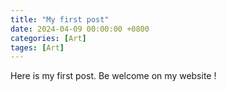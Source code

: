 ```yaml
---
title: "My first post"
date: 2024-04-09 00:00:00 +0800
categories: [Art]
tages: [Art]
--- 
```


Here is my first post. Be welcome on my website !